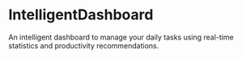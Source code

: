 # IntelligentDashboard
An intelligent dashboard to manage your daily tasks using real-time statistics and productivity recommendations.
